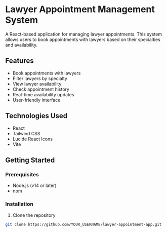# Lawyer Appointment Management System

A React-based application for managing lawyer appointments. This system allows users to book appointments with lawyers based on their specialties and availability.

## Features

- Book appointments with lawyers
- Filter lawyers by specialty
- View lawyer availability
- Check appointment history
- Real-time availability updates
- User-friendly interface

## Technologies Used

- React
- Tailwind CSS
- Lucide React Icons
- Vite

## Getting Started

### Prerequisites

- Node.js (v14 or later)
- npm

### Installation

1. Clone the repository
```bash
git clone https://github.com/YOUR_USERNAME/lawyer-appointment-app.git
